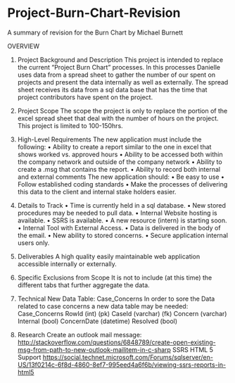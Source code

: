 # Project-Burn-Chart-Revision
A summary of revision for the Burn Chart by Michael Burnett

OVERVIEW
1.	Project Background and Description
  This project is intended to replace the current “Project Burn Chart” processes.  In this processes Danielle uses data from a spread     sheet to gather the number of our spent on projects and present the data internally as well as externally.  The spread sheet receives   its data from a sql data base that has the time that project contributors have spent on the project. 
2.	Project Scope
  The scope the project is only to replace the portion of the excel spread sheet that deal with the number of hours on the project. This  project is limited to 100-150hrs. 
3.	High-Level Requirements
    The new application must include the following:
      •	Ability to create a report similar to the one in excel that shows worked vs. approved hours
      •	Ability to be accessed both within the company network and outside of the company network
      •	Ability to create a .msg that contains the report. 
      •	Ability to record both internal and external comments
    The new application should:
      •	Be easy to use
      •	Follow established coding standards
      •	Make the processes of delivering this data to the client and internal stake holders easier.
4.	Details to Track
    •	Time is currently held in a sql database. 
    •	New stored procedures may be needed to pull data. 
    •	Internal Website hosting is available. 
    •	SSRS is available. 
    •	A new resource (intern) is starting soon. 
    •	Internal Tool with External Access.
    •	Data is delivered in the body of the email. 
    •	New ability to stored concerns. 
    •	Secure application internal users only.
5.	Deliverables
      A high quality easily maintainable web application accessible internally or externally. 
6.	Specific Exclusions from Scope
      It is not to include (at this time) the different tabs that further aggregate the data.  
7.	Technical
      New Data Table: Case_Concerns
      In order to sore the Data related to case concerns a new data table may be needed:
      Case_Concerns
      RowId (int) (pk)
      CaseId (varchar) (fk)
      Concern (varchar)
      Internal (bool)
      ConcernDate (datetime)
      Resolved (bool)

8.	Research
  Create an outlook mail message:
http://stackoverflow.com/questions/6848789/create-open-existing-msg-from-path-to-new-outlook-mailitem-in-c-sharp
  SSRS HTML 5 Support
https://social.technet.microsoft.com/Forums/sqlserver/en-US/13f0214c-6f8d-4860-8ef7-995eed4a6f6b/viewing-ssrs-reports-in-html5



